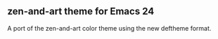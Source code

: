## zen-and-art theme for Emacs 24

A port of the zen-and-art color theme using the new deftheme format.
